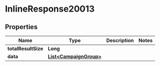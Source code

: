 

# InlineResponse20013

## Properties

Name | Type | Description | Notes
------------ | ------------- | ------------- | -------------
**totalResultSize** | **Long** |  | 
**data** | [**List&lt;CampaignGroup&gt;**](CampaignGroup.md) |  | 




